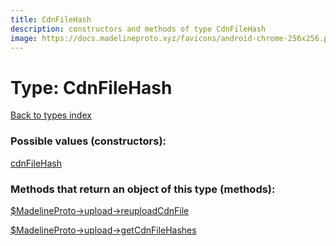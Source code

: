 ```yaml
---
title: CdnFileHash
description: constructors and methods of type CdnFileHash
image: https://docs.madelineproto.xyz/favicons/android-chrome-256x256.png
---
```

# Type: CdnFileHash  
[Back to types index](index.md)



### Possible values (constructors):

[cdnFileHash](../constructors/cdnFileHash.md)  



### Methods that return an object of this type (methods):

[$MadelineProto->upload->reuploadCdnFile](../methods/upload_reuploadCdnFile.md)  

[$MadelineProto->upload->getCdnFileHashes](../methods/upload_getCdnFileHashes.md)  



